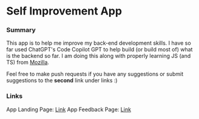 # Self Improvement App

### Summary
This app is to help me improve my back-end development skills. I have so far used ChatGPT's Code Copilot GPT to help build (or build most of) what is the backend so far.
I am doing this along with properly learning JS (and TS) from [Mozilla](https://developer.mozilla.org/en-US/docs/Learn_web_development/Core/Scripting). 

Feel free to make push requests if you have any suggestions or submit suggestions to the **second** link under links :)

### Links
App Landing Page: [Link](https://self-improvement-app-landing-page.vercel.app/)
App Feedback Page: [Link](https://self-improvement-app-feedback-page.vercel.app/)

